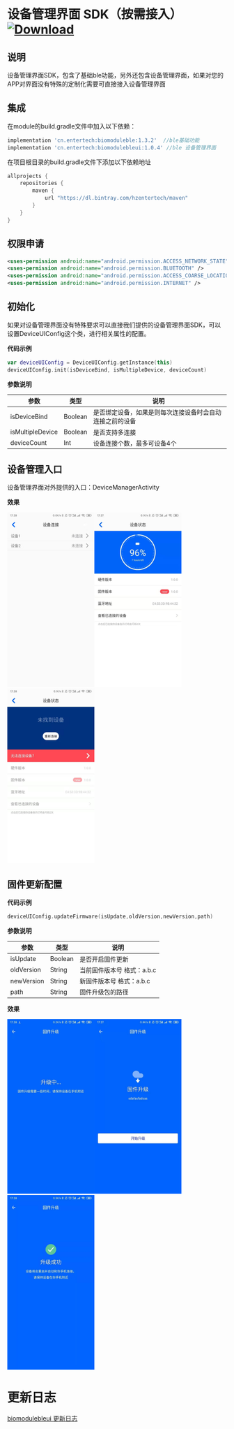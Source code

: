 # 设备管理界面 SDK（按需接入）[![Download](https://api.bintray.com/packages/hzentertech/maven/biomodulebleui/images/download.svg?version=1.0.4)](https://bintray.com/hzentertech/maven/biomodulebleui/1.0.4/link)

## 说明

设备管理界面SDK，包含了基础ble功能，另外还包含设备管理界面，如果对您的APP对界面没有特殊的定制化需要可直接接入设备管理界面

## 集成

在module的build.gradle文件中加入以下依赖：

```groovy
implementation 'cn.entertech:biomoduleble:1.3.2'  //ble基础功能
implementation 'cn.entertech:biomodulebleui:1.0.4' //ble 设备管理界面
```

在项目根目录的build.gradle文件下添加以下依赖地址

```groovy
allprojects {
    repositories {
        maven {
            url "https://dl.bintray.com/hzentertech/maven"
        }
    }
}
```

## 权限申请

```xml
<uses-permission android:name="android.permission.ACCESS_NETWORK_STATE" />
<uses-permission android:name="android.permission.BLUETOOTH" />
<uses-permission android:name="android.permission.ACCESS_COARSE_LOCATION" />
<uses-permission android:name="android.permission.INTERNET" />
```

## 初始化

如果对设备管理界面没有特殊要求可以直接我们提供的设备管理界面SDK，可以设置DeviceUIConfig这个类，进行相关属性的配置。

**代码示例**

```kotlin
var deviceUIConfig = DeviceUIConfig.getInstance(this)
deviceUIConfig.init(isDeviceBind, isMultipleDevice, deviceCount)
```

**参数说明**

| 参数             | 类型    | 说明                                                     |
| ---------------- | ------- | -------------------------------------------------------- |
| isDeviceBind     | Boolean | 是否绑定设备，如果是则每次连接设备时会自动连接之前的设备 |
| isMultipleDevice | Boolean | 是否支持多连接                                           |
| deviceCount      | Int     | 设备连接个数，最多可设备4个                              |

## 设备管理入口

设备管理界面对外提供的入口：DeviceManagerActivity

**效果**

<img src="https://github.com/Entertech/Enter-Biomodule-BLE-Android-SDK/blob/master/docimage/%E8%AE%BE%E5%A4%87%E8%BF%9E%E6%8E%A5.jpeg" width="200"/><img src="https://github.com/Entertech/Enter-Biomodule-BLE-Android-SDK/blob/master/docimage/%E8%AE%BE%E5%A4%87%E8%BF%9E%E6%8E%A5%E6%88%90%E5%8A%9F.jpeg" width="200"/><img src="https://github.com/Entertech/Enter-Biomodule-BLE-Android-SDK/blob/master/docimage/%E8%AE%BE%E5%A4%87%E8%BF%9E%E6%8E%A5%E5%A4%B1%E8%B4%A5.jpeg" width="200"/>


## 固件更新配置

**代码示例**

```kotlin
deviceUIConfig.updateFirmware(isUpdate,oldVersion,newVersion,path)
```

**参数说明**

| 参数       | 类型    | 说明                       |
| ---------- | ------- | -------------------------- |
| isUpdate   | Boolean | 是否开启固件更新           |
| oldVersion | String  | 当前固件版本号 格式：a.b.c |
| newVersion | String  | 新固件版本号 格式：a.b.c   |
| path       | String  | 固件升级包的路径           |

**效果**

<img src="https://github.com/Entertech/Enter-Biomodule-BLE-Android-SDK/blob/master/docimage/%E5%9B%BA%E4%BB%B6%E5%8D%87%E7%BA%A71.jpeg" width="200"/><img src="https://github.com/Entertech/Enter-Biomodule-BLE-Android-SDK/blob/master/docimage/%E5%9B%BA%E4%BB%B6%E5%8D%87%E7%BA%A72.jpeg" width="200"/><img src="https://github.com/Entertech/Enter-Biomodule-BLE-Android-SDK/blob/master/docimage/%E5%9B%BA%E4%BB%B6%E5%8D%87%E7%BA%A73.jpeg" width="200"/>

# 更新日志

[biomodulebleui 更新日志](https://github.com/Entertech/Enter-Biomodule-BLE-Android-SDK/wiki/biomodulebleui--%E6%9B%B4%E6%96%B0%E6%97%A5%E5%BF%97)